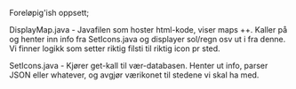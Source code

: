 Foreløpig'ish oppsett;

DisplayMap.java - Javafilen som hoster html-kode, viser maps ++. Kaller på og henter inn info fra SetIcons.java og displayer sol/regn osv ut i fra denne. Vi finner logikk som setter riktig filsti til riktig icon pr sted.

SetIcons.java - Kjører get-kall til vær-databasen. Henter ut info, parser JSON eller whatever, og avgjør værikonet til stedene vi skal ha med.
